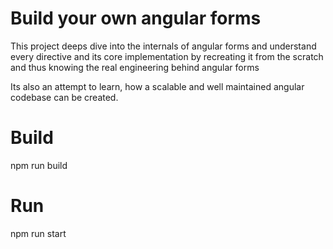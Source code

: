 # Build your own angular forms

This project deeps dive into the internals of angular forms and understand every directive and its core implementation by recreating it from the scratch and thus knowing the real engineering behind angular forms

Its also an attempt to learn, how a scalable and well maintained angular codebase can be created.


# Build
npm run build

# Run
npm run start

